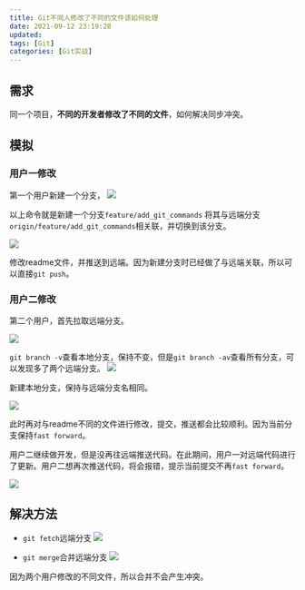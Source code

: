 ```yaml
---
title: Git不同人修改了不同的文件该如何处理
date: 2021-09-12 23:19:28
updated:
tags: [Git]
categories: [Git实战]
---
```

## 需求
同一个项目，**不同的开发者修改了不同的文件**，如何解决同步冲突。

## 模拟

### 用户一修改
第一个用户新建一个分支，
![](https://gitee.com/dominic_z/markdown_picbed/raw/master/img/202111222312698.png)

以上命令就是新建一个分支`feature/add_git_commands` 将其与远端分支`origin/feature/add_git_commands`相关联，并切换到该分支。

![](https://gitee.com/dominic_z/markdown_picbed/raw/master/img/202111222317370.png)

修改readme文件，并推送到远端。因为新建分支时已经做了与远端关联，所以可以直接`git push`。

### 用户二修改
第二个用户，首先拉取远端分支。

![](https://gitee.com/dominic_z/markdown_picbed/raw/master/img/202111232232495.png)

`git branch -v`查看本地分支，保持不变，但是`git branch -av`查看所有分支，可以发现多了两个远端分支。
![](https://gitee.com/dominic_z/markdown_picbed/raw/master/img/202111232233342.png)

新建本地分支，保持与远端分支名相同。

![](https://gitee.com/dominic_z/markdown_picbed/raw/master/img/202111232235005.png)

此时再对与readme不同的文件进行修改，提交，推送都会比较顺利。因为当前分支保持`fast forward`。

用户二继续做开发，但是没再往远端推送代码。在此期间，用户一对远端代码进行了更新。用户二想再次推送代码，将会报错，提示当前提交不再`fast forward`。

![](https://gitee.com/dominic_z/markdown_picbed/raw/master/img/202111232242069.png)

## 解决方法
- `git fetch`远端分支
![](https://gitee.com/dominic_z/markdown_picbed/raw/master/img/202111232243841.png)

- `git merge`合并远端分支
![](https://gitee.com/dominic_z/markdown_picbed/raw/master/img/202111232245751.png)

因为两个用户修改的不同文件，所以合并不会产生冲突。